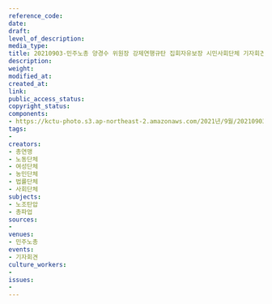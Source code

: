 ```yaml
---
reference_code: 
date: 
draft: 
level_of_description: 
media_type: 
title: 20210903-민주노총 양경수 위원장 강제연행규탄 집회자유보장 시민사회단체 기자회견
description: 
weight: 
modified_at: 
created_at: 
link: 
public_access_status: 
copyright_status: 
components:
- https://kctu-photo.s3.ap-northeast-2.amazonaws.com/2021년/9월/20210903-민주노총+양경수+위원장+강제연행규탄+집회자유보장+시민사회단체+기자회견/_1D21558.jpg
tags:
- 
creators:
- 총연맹
- 노동단체
- 여성단체
- 농민단체
- 법률단체
- 사회단체
subjects:
- 노조탄압
- 총파업
sources:
- 
venues:
- 민주노총
events:
- 기자회견
culture_workers:
- 
issues:
- 
---
```

